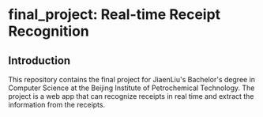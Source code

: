 # final_project: Real-time Receipt Recognition

## Introduction

This repository contains the final project for JiaenLiu's Bachelor's degree in Computer Science at the Beijing Institute of Petrochemical Technology. The project is a web app that can recognize receipts in real time and extract the information from the receipts.
